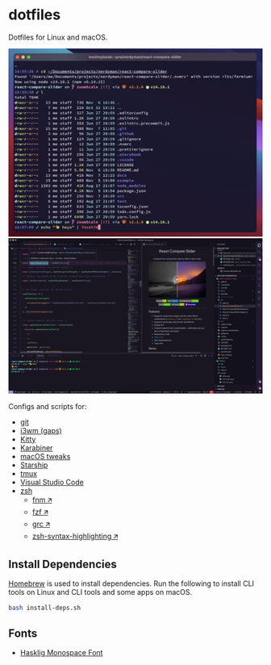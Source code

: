 # dotfiles

Dotfiles for Linux and macOS.

[![Kitty](./scrots/kitty.png)](https://raw.githubusercontent.com/nerdyman/dotfiles/main/scrots/kitty.png)
[![VS Code](./scrots/vs-code.png)](https://raw.githubusercontent.com/nerdyman/dotfiles/main/scrots/vs-code.png)

Configs and scripts for:

- [git](./home/.gitconfig)
- [i3wm (gaps)](./home/.config/i3)
- [Kitty](./home/.config/kitty)
- [Karabiner](./home/.config/karabiner/karabiner.json)
- [macOS tweaks](./home/.bin/macos-tweaks)
- [Starship](./home/.config/starship)
- [tmux](./home/.tmux.conf)
- [Visual Studio Code](./home/.config/Code)
- [zsh](./home/.zshrc)
  - [fnm 🡭](https://github.com/Schniz/fnm)
  - [fzf 🡭](https://github.com/junegunn/fzf)
  - [grc 🡭](https://github.com/garabik/grc)
  - [zsh-syntax-highlighting 🡭](https://github.com/zsh-users/zsh-syntax-highlighting)

## Install Dependencies

[Homebrew](https://brew.sh/) is used to install dependencies. Run the following to install CLI tools
on Linux and CLI tools and some apps on macOS.

```sh
bash install-deps.sh
```

## Fonts

- [Hasklig Monospace Font](https://github.com/i-tu/Hasklig)
